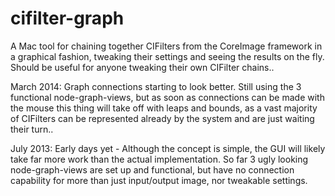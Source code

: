 cifilter-graph
==============

A Mac tool for chaining together CIFilters from the CoreImage framework in a graphical fashion, tweaking their settings and seeing the results on the fly. Should be useful for anyone tweaking their own CIFilter chains..

March 2014: Graph connections starting to look better. Still using the 3 functional node-graph-views, but as soon as connections can be made with the mouse this thing will take off with leaps and bounds, as a vast majority of CIFilters can be represented already by the system and are just waiting their turn..

July 2013: Early days yet - Although the concept is simple, the GUI will likely take far more work than the actual implementation. So far 3 ugly looking node-graph-views are set up and functional, but have no connection capability for more than just input/output image, nor tweakable settings.